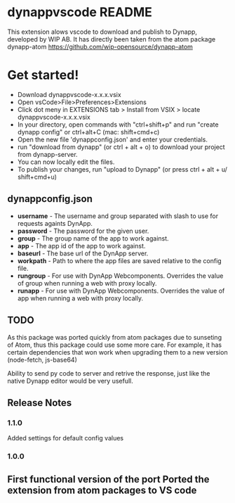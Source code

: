 # dynappvscode README


This extension alows vscode to download and publish to Dynapp, developed by WIP AB. 
It has directly been taken from the atom package dynapp-atom
https://github.com/wip-opensource/dynapp-atom

# Get started!
* Download dynappvscode-x.x.x.vsix
* Open vsCode>File>Preferences>Extensions
* Click dot meny in EXTENSIONS tab > Install from VSIX > locate dynappvscode-x.x.x.vsix
* In your directory, open commands with "ctrl+shift+p" and run "create dynapp config" or ctrl+alt+C (mac: shift+cmd+c) 
* Open the new file 'dynappconfig.json' and enter your credentials.
* run "download from dynapp" (or ctrl + alt + o) to download your project from dynapp-server.
* You can now locally edit the files.
* To publish your changes, run "upload to Dynapp" (or press ctrl + alt + u/ shift+cmd+u)

## dynappconfig.json

* **username** - The username and group separated with slash to use for requests againts DynApp.
* **password** - The password for the given user.
* **group** - The group name of the app to work against.
* **app** - The app id of the app to work against.
* **baseurl** - The base url of the DynApp server.
* **workpath** - Path to where the app files are saved relative to the config file.
* **rungroup** - For use with DynApp Webcomponents. Overrides the value of group when running a web with proxy locally.
* **runapp** - For use with DynApp Webcomponents. Overrides the value of app when running a web with proxy locally.

## TODO
As this package was ported quickly from atom packages due to sunseting of Atom, thus this package could use some more care.
For example, it has certain dependencies that won work when upgrading them to a new version (node-fetch, js-base64)

Ability to send py code to server and retrive the response, just like the native Dynapp editor would be very usefull.

## Release Notes

### 1.1.0
Added settings for default config values

### 1.0.0
First functional version of the port
Ported the extension from atom packages to VS code
---


